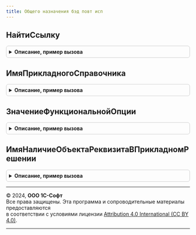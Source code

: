 ```yaml
---
title: Общего назначения бэд повт исп
---
```



## НайтиСсылку
<details style="margin: 1em 0; padding: 0.5em; border: 1px solid #ccc; border-radius: 6px;">

<summary style="font-weight: bold; cursor: pointer;">Описание, пример вызова</summary>

```bsl

// См. ЭлектронноеВзаимодействие.НайтиСсылку
Функция НайтиСсылку(ТипОбъекта, Идентификатор = "", ДополнительныеРеквизиты = Неопределено) Экспорт
```

Пример вызова
```bsl
Результат = ОбщегоНазначенияБЭДПовтИсп.НайтиСсылку(ТипОбъекта, Идентификатор, ДополнительныеРеквизиты);
```
</details>

## ИмяПрикладногоСправочника
<details style="margin: 1em 0; padding: 0.5em; border: 1px solid #ccc; border-radius: 6px;">

<summary style="font-weight: bold; cursor: pointer;">Описание, пример вызова</summary>

```bsl

// Возвращает имя прикладного справочника по имени библиотечного справочника.
//
// Параметры:
//  ИмяСправочника - строка - название справочника из библиотеки.
//
// Возвращаемое значение:
//  ИмяПрикладногоСправочника - строковое имя прикладного справочника.
//
Функция ИмяПрикладногоСправочника(ИмяСправочника) Экспорт
```

Пример вызова
```bsl
Результат = ОбщегоНазначенияБЭДПовтИсп.ИмяПрикладногоСправочника(ИмяСправочника) 
```
</details>

## ЗначениеФункциональнойОпции
<details style="margin: 1em 0; padding: 0.5em; border: 1px solid #ccc; border-radius: 6px;">

<summary style="font-weight: bold; cursor: pointer;">Описание, пример вызова</summary>

```bsl

// См. ОбщегоНазначенияБЭД.ЗначениеФункциональнойОпции
Функция ЗначениеФункциональнойОпции(НаименованиеФО) Экспорт
```

Пример вызова
```bsl
Результат = ОбщегоНазначенияБЭДПовтИсп.ЗначениеФункциональнойОпции(НаименованиеФО) 
```
</details>

## ИмяНаличиеОбъектаРеквизитаВПрикладномРешении
<details style="margin: 1em 0; padding: 0.5em; border: 1px solid #ccc; border-radius: 6px;">

<summary style="font-weight: bold; cursor: pointer;">Описание, пример вызова</summary>

```bsl

// Получение имени объекта или реквизита в прикладном решении.
//
// Параметры:
//  ИмяПараметра - Строка - наименование в библиотеке электронных документов.
//
// Возвращаемое значение:
//  Строка - наименование в прикладном решении.
//
Функция ИмяНаличиеОбъектаРеквизитаВПрикладномРешении(ИмяПараметра) Экспорт
```

Пример вызова
```bsl
Результат = ОбщегоНазначенияБЭДПовтИсп.ИмяНаличиеОбъектаРеквизитаВПрикладномРешении(ИмяПараметра) 
```
</details>

---

© 2024, **ООО 1С-Софт**  
Все права защищены. Эта программа и сопроводительные материалы предоставляются  
в соответствии с условиями лицензии [Attribution 4.0 International (CC BY 4.0)](https://creativecommons.org/licenses/by/4.0/legalcode).

---
